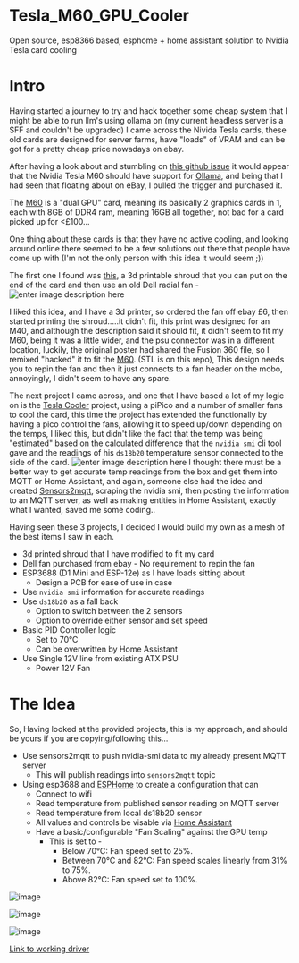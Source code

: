 

# Tesla_M60_GPU_Cooler
Open source, esp8366 based, esphome + home assistant solution to Nvidia Tesla card cooling
# Intro
Having started a journey to try and hack together some cheap system that I might be able to run llm's using ollama on (my current headless server is a SFF and couldn't be upgraded) I came across the Nivida Tesla cards, these old cards are designed for server farms, have "loads" of VRAM and can be got for a pretty cheap price nowadays on ebay.

After having a look about and stumbling on [this github issue](https://github.com/ollama/ollama/issues/2250) it would appear that the Nvidia Tesla M60 should have support for [Ollama](https://ollama.com/), and being that I had seen that floating about on eBay, I pulled the trigger and purchased it.

The [M60](https://www.techpowerup.com/gpu-specs/tesla-m60.c2760) is a "dual GPU" card, meaning its basically 2 graphics cards in 1, each with 8GB of DDR4 ram, meaning 16GB all together, not bad for a card picked up for <£100...

One thing about these cards is that they have no active cooling, and looking around online there seemed to be a few solutions out there that people have come up with (I'm not the only person with this idea it would seem ;)) 

The first one I found was [this](https://www.thingiverse.com/thing:6038375), a 3d printable shroud that you can put on the end of the card and then use an old Dell radial fan - 
![enter image description here](https://cdn.thingiverse.com/assets/81/43/b7/08/b5/large_display_0d693aff-a07b-4d63-ab91-155a881d37fa.png)

I liked this idea, and I have a 3d printer, so ordered the fan off ebay £6, then started printing the shroud.....it didn't fit, this print was designed for an M40, and although the description said it should fit, it didn't seem to fit my M60, being it was a little wider, and the psu connector was in a different location, luckily, the original poster had shared the Fusion 360 file, so I remixed "hacked" it to fit the [M60](https://www.thingiverse.com/thing:6611626). (STL is on this repo), This design needs you to repin the fan and then it just connects to a fan header on the mobo, annoyingly, I didn't seem to have any spare.

The next project I came across, and one that I have based a lot of my logic on is the [Tesla Cooler](https://github.com/tesla-cooler) project, using a piPico and a number of smaller fans to cool the card, this time the project has extended the functionally by having a pico control the fans, allowing it to speed up/down depending on the temps, I liked this, but didn't like the fact that the temp was being "estimated" based on the calculated difference that the `nvidia smi` cli tool gave and the readings of his `ds18b20` temperature sensor connected to the side of the card.
![enter image description here](https://www.esologic.com/wp-content/uploads/2021/11/MG_5596-644x429.jpg)
I thought there must be a better way to get accurate temp readings from the box and get them into MQTT or Home Assistant, and again, someone else had the idea and created [Sensors2mqtt](https://github.com/koriwi/sensors2mqtt), scraping the nvidia smi, then posting the information to an MQTT server, as well as making entities in Home Assistant, exactly what I wanted, saved me some coding..

Having seen these 3 projects, I decided I would build my own as a mesh of the best items I saw in each.

 - 3d printed shroud that I have modified to fit my card
 - Dell fan purchased from ebay
         - No requirement to repin the fan
 - ESP3688 (D1 Mini and ESP-12e) as I have loads sitting about
	 - Design a PCB for ease of use in case
 - Use `nvidia smi` information for accurate readings
 - Use `ds18b20` as a fall back
	 - Option to switch between the 2 sensors
	 - Option to override either sensor and set speed
 - Basic PID Controller logic
 	- Set to 70°C
  	- Can be overwritten by Home Assistant 
 - Use Single 12V line from existing ATX PSU
 	- Power 12V Fan
# The Idea

So, Having looked at the provided projects, this is my approach, and should be yours if you are copying/following this...

 - Use sensors2mqtt to push nvidia-smi data to my already present MQTT server
	 - This will publish readings into `sensors2mqtt` topic
 - Using esp3688 and [ESPHome](https://esphome.io/index.html) to create a configuration that can 
	 - Connect to wifi
	 - Read temperature from published sensor reading on MQTT server
	 - Read temperature from local ds18b20 sensor
	 - All values and controls be visable via [Home Assistant](https://www.home-assistant.io/)
	 - Have a basic/configurable "Fan Scaling" against the GPU temp
		 - This is set to -
			- Below 70°C: Fan speed set to 25%.
			- Between 70°C and 82°C: Fan speed scales linearly from 31% to 75%.
			- Above 82°C: Fan speed set to 100%.

![image](https://github.com/karl0ss/Tesla_M60_GPU_Cooler/assets/2493260/772dd6d8-6c78-424f-b040-0d405d7db1bc)

![image](https://github.com/karl0ss/Tesla_M60_GPU_Cooler/assets/2493260/5208d1f0-97dd-4c7e-82b3-e253288f31ae)

![image](https://github.com/karl0ss/Tesla_M60_GPU_Cooler/assets/2493260/f3e7f10e-381e-4672-bde9-14616baf444d)


[Link to working driver](https://www.nvidia.com/Download/driverResults.aspx/222684/en-us/)
